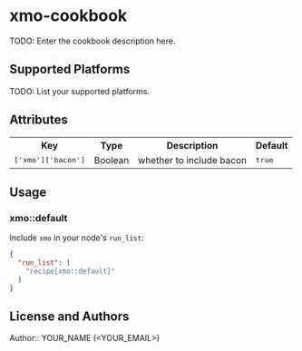 # xmo-cookbook

TODO: Enter the cookbook description here.

## Supported Platforms

TODO: List your supported platforms.

## Attributes

<table>
  <tr>
    <th>Key</th>
    <th>Type</th>
    <th>Description</th>
    <th>Default</th>
  </tr>
  <tr>
    <td><tt>['xmo']['bacon']</tt></td>
    <td>Boolean</td>
    <td>whether to include bacon</td>
    <td><tt>true</tt></td>
  </tr>
</table>

## Usage

### xmo::default

Include `xmo` in your node's `run_list`:

```json
{
  "run_list": [
    "recipe[xmo::default]"
  ]
}
```

## License and Authors

Author:: YOUR_NAME (<YOUR_EMAIL>)
